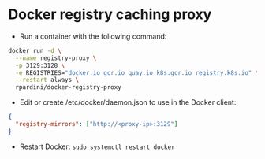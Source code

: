 # Docker registry caching proxy

- Run a container with the following command:

```bash
docker run -d \
  --name registry-proxy \
  -p 3129:3128 \
  -e REGISTRIES="docker.io gcr.io quay.io k8s.gcr.io registry.k8s.io" \
  --restart always \
  rpardini/docker-registry-proxy
```

- Edit or create /etc/docker/daemon.json to use in the Docker client:

```json
{
  "registry-mirrors": ["http://<proxy-ip>:3129"]
}
```

- Restart Docker: `sudo systemctl restart docker`

